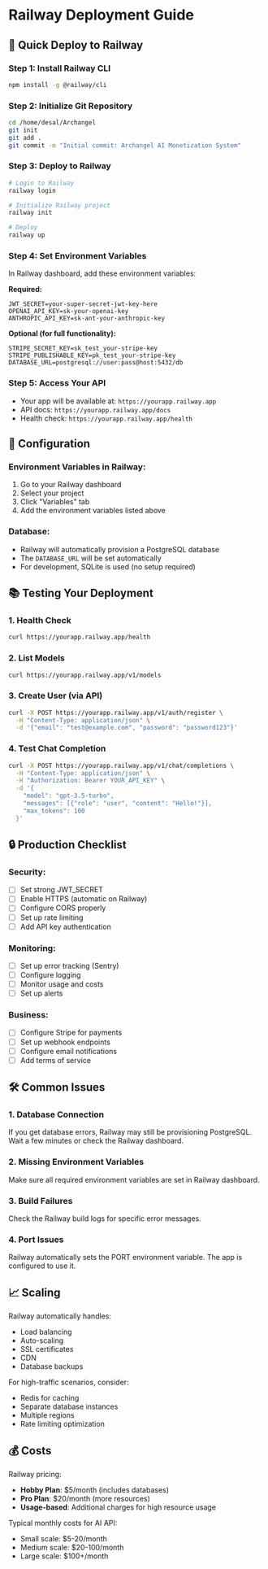 # Railway Deployment Guide

## 🚀 Quick Deploy to Railway

### Step 1: Install Railway CLI
```bash
npm install -g @railway/cli
```

### Step 2: Initialize Git Repository
```bash
cd /home/desal/Archangel
git init
git add .
git commit -m "Initial commit: Archangel AI Monetization System"
```

### Step 3: Deploy to Railway
```bash
# Login to Railway
railway login

# Initialize Railway project
railway init

# Deploy
railway up
```

### Step 4: Set Environment Variables
In Railway dashboard, add these environment variables:

**Required:**
```
JWT_SECRET=your-super-secret-jwt-key-here
OPENAI_API_KEY=sk-your-openai-key
ANTHROPIC_API_KEY=sk-ant-your-anthropic-key
```

**Optional (for full functionality):**
```
STRIPE_SECRET_KEY=sk_test_your-stripe-key
STRIPE_PUBLISHABLE_KEY=pk_test_your-stripe-key
DATABASE_URL=postgresql://user:pass@host:5432/db
```

### Step 5: Access Your API
- Your app will be available at: `https://yourapp.railway.app`
- API docs: `https://yourapp.railway.app/docs`
- Health check: `https://yourapp.railway.app/health`

## 🔧 Configuration

### Environment Variables in Railway:
1. Go to your Railway dashboard
2. Select your project
3. Click "Variables" tab
4. Add the environment variables listed above

### Database:
- Railway will automatically provision a PostgreSQL database
- The `DATABASE_URL` will be set automatically
- For development, SQLite is used (no setup required)

## 📚 Testing Your Deployment

### 1. Health Check
```bash
curl https://yourapp.railway.app/health
```

### 2. List Models
```bash
curl https://yourapp.railway.app/v1/models
```

### 3. Create User (via API)
```bash
curl -X POST https://yourapp.railway.app/v1/auth/register \
  -H "Content-Type: application/json" \
  -d '{"email": "test@example.com", "password": "password123"}'
```

### 4. Test Chat Completion
```bash
curl -X POST https://yourapp.railway.app/v1/chat/completions \
  -H "Content-Type: application/json" \
  -H "Authorization: Bearer YOUR_API_KEY" \
  -d '{
    "model": "gpt-3.5-turbo",
    "messages": [{"role": "user", "content": "Hello!"}],
    "max_tokens": 100
  }'
```

## 🔒 Production Checklist

### Security:
- [ ] Set strong JWT_SECRET
- [ ] Enable HTTPS (automatic on Railway)
- [ ] Configure CORS properly
- [ ] Set up rate limiting
- [ ] Add API key authentication

### Monitoring:
- [ ] Set up error tracking (Sentry)
- [ ] Configure logging
- [ ] Monitor usage and costs
- [ ] Set up alerts

### Business:
- [ ] Configure Stripe for payments
- [ ] Set up webhook endpoints
- [ ] Configure email notifications
- [ ] Add terms of service

## 🛠️ Common Issues

### 1. Database Connection
If you get database errors, Railway may still be provisioning PostgreSQL. Wait a few minutes or check the Railway dashboard.

### 2. Missing Environment Variables
Make sure all required environment variables are set in Railway dashboard.

### 3. Build Failures
Check the Railway build logs for specific error messages.

### 4. Port Issues
Railway automatically sets the PORT environment variable. The app is configured to use it.

## 📈 Scaling

Railway automatically handles:
- Load balancing
- Auto-scaling
- SSL certificates
- CDN
- Database backups

For high-traffic scenarios, consider:
- Redis for caching
- Separate database instances
- Multiple regions
- Rate limiting optimization

## 💰 Costs

Railway pricing:
- **Hobby Plan**: $5/month (includes databases)
- **Pro Plan**: $20/month (more resources)
- **Usage-based**: Additional charges for high resource usage

Typical monthly costs for AI API:
- Small scale: $5-20/month
- Medium scale: $20-100/month
- Large scale: $100+/month